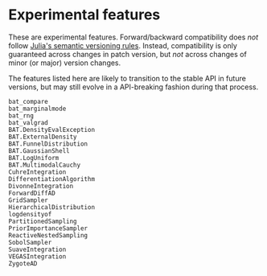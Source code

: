 # Experimental features

These are experimental features. Forward/backward compatibility does *not*
follow [Julia's semantic versioning rules](https://julialang.github.io/Pkg.jl/v1/compatibility/).
Instead, compatibility is only guaranteed across changes in patch version, but
*not* across changes of minor (or major) version changes.

The features listed here are likely to transition to the stable API in future
versions, but may still evolve in a API-breaking fashion during that process.

```@docs
bat_compare
bat_marginalmode
bat_rng
bat_valgrad
BAT.DensityEvalException
BAT.ExternalDensity
BAT.FunnelDistribution
BAT.GaussianShell
BAT.LogUniform
BAT.MultimodalCauchy
CuhreIntegration
DifferentiationAlgorithm
DivonneIntegration
ForwardDiffAD
GridSampler
HierarchicalDistribution
logdensityof
PartitionedSampling
PriorImportanceSampler
ReactiveNestedSampling
SobolSampler
SuaveIntegration
VEGASIntegration
ZygoteAD
```

